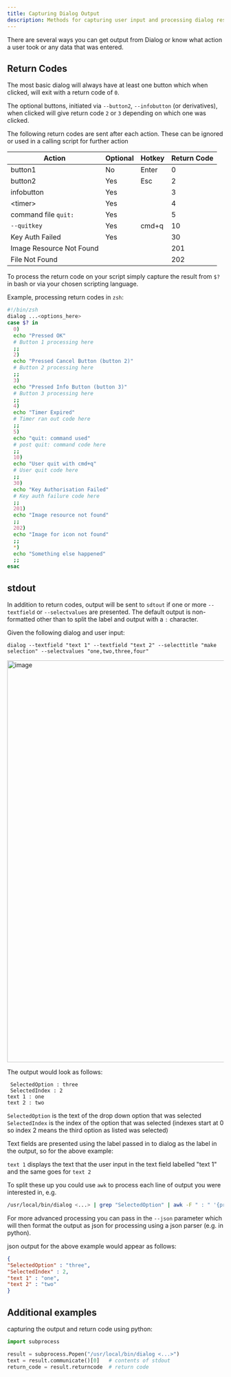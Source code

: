 ```yaml
---
title: Capturing Dialog Output
description: Methods for capturing user input and processing dialog results
---
```


There are several ways you can get output from Dialog or know what action a user took or any data that was entered.

## Return Codes

The most basic dialog will always have at least one button which when clicked, will exit with a return code of `0`.

The optional buttons, initiated via `--button2`, `--infobutton` (or derivatives), when clicked will give return code `2` or `3` depending on which one was clicked.

The following return codes are sent after each action. These can be ignored or used in a calling script for further action

| Action      | Optional | Hotkey | Return Code |
| ----------- | -------- | ------ | ----------- |
| button1     | No       | Enter  | 0           |
| button2     | Yes      | Esc    | 2           |
| infobutton  | Yes      |        | 3           |
| \<timer\>   | Yes      |        | 4           |
| command file `quit:` | Yes |    | 5           |
| `--quitkey` | Yes      | cmd+q  | 10          |
| Key Auth Failed | Yes  |        | 30          |
| Image Resource Not Found | |    | 201         |
| File Not Found |       |        | 202         |


To process the return code on your script simply capture the result from `$?` in bash or via your chosen scripting language.

Example, processing return codes in `zsh`:

```zsh
#!/bin/zsh
dialog ...<options_here>
case $? in
  0)
  echo "Pressed OK"
  # Button 1 processing here
  ;;
  2)
  echo "Pressed Cancel Button (button 2)"
  # Button 2 processing here
  ;;
  3)
  echo "Pressed Info Button (button 3)"
  # Button 3 processing here
  ;;
  4)
  echo "Timer Expired"
  # Timer ran out code here
  ;;
  5)
  echo "quit: command used"
  # post quit: command code here
  ;;
  10)
  echo "User quit with cmd+q"
  # User quit code here
  ;;
  30)
  echo "Key Authorisation Failed"
  # Key auth failure code here
  ;;
  201)
  echo "Image resource not found"
  ;;
  202)
  echo "Image for icon not found"
  ;;
  *)
  echo "Something else happened"
  ;;
esac
```


## stdout

In addition to return codes, output will be sent to `sdtout` if one or more `--textfield` or `--selectvalues` are presented. The default output is non-formatted other than to split the label and output with a `:` character.

Given the following dialog and user input:

`dialog --textfield "text 1" --textfield "text 2" --selecttitle "make selection" --selectvalues "one,two,three,four"`

<img width="932" alt="image" src="https://user-images.githubusercontent.com/3598965/127793083-b07b4b46-8da6-46ee-a4ce-fcca84949a31.png">

The output would look as follows:

```
 SelectedOption : three
 SelectedIndex : 2
text 1 : one
text 2 : two
```

`SelectedOption` is the text of the drop down option that was selected
`SelectedIndex` is the index of the option that was selected (indexes start at 0 so index 2 means the third option as listed was selected)

Text fields are presented using the label passed in to dialog as the label in the output, so for the above example:

`text 1` displays the text that the user input in the text field labelled "text 1" and the same goes for `text 2`

To split these up you could use `awk` to process each line of output you were interested in, e.g.
```bash
/usr/local/bin/dialog <...> | grep "SelectedOption" | awk -F " : " '{print $NF}'
```

For more advanced processing you can pass in the `--json` parameter which will then format the output as json for processing using a json parser (e.g. in python).

json output for the above example would appear as follows:
```json
{
"SelectedOption" : "three",
"SelectedIndex" : 2,
"text 1" : "one",
"text 2" : "two"
}
```

## Additional examples

capturing the output and return code using python:
```python
import subprocess

result = subprocess.Popen("/usr/local/bin/dialog <...>")
text = result.communicate()[0]   # contents of stdout
return_code = result.returncode  # return code
```